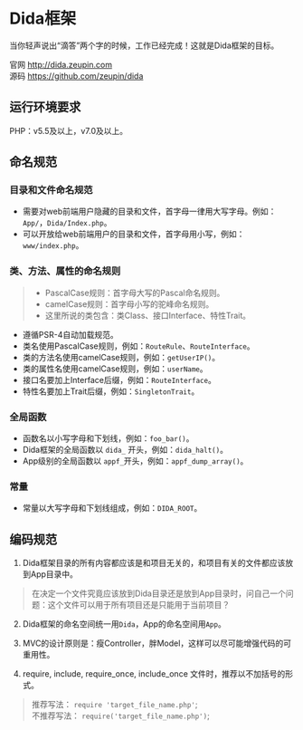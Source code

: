 # Dida框架

当你轻声说出“滴答”两个字的时候，工作已经完成！这就是Dida框架的目标。

官网 <http://dida.zeupin.com>  
源码 <https://github.com/zeupin/dida>

## 运行环境要求

PHP：v5.5及以上，v7.0及以上。

## 命名规范

### 目录和文件命名规范

* 需要对web前端用户隐藏的目录和文件，首字母一律用大写字母。例如：`App/`，`Dida/Index.php`。
* 可以开放给web前端用户的目录和文件，首字母用小写，例如：`www/index.php`。

### 类、方法、属性的命名规则

> * PascalCase规则：首字母大写的Pascal命名规则。
> * camelCase规则：首字母小写的驼峰命名规则。
> * 这里所说的类包含：类Class、接口Interface、特性Trait。

* 遵循PSR-4自动加载规范。
* 类名使用PascalCase规则，例如：`RouteRule`、`RouteInterface`。
* 类的方法名使用camelCase规则，例如：`getUserIP()`。
* 类的属性名使用camelCase规则，例如：`userName`。
* 接口名要加上Interface后缀，例如：`RouteInterface`。
* 特性名要加上Trait后缀，例如：`SingletonTrait`。

### 全局函数

* 函数名以小写字母和下划线，例如：`foo_bar()`。
* Dida框架的全局函数以 `dida_` 开头，例如：`dida_halt()`。
* App级别的全局函数以 `appf_`开头，例如：`appf_dump_array()`。

### 常量

* 常量以大写字母和下划线组成，例如：`DIDA_ROOT`。

## 编码规范

1. Dida框架目录的所有内容都应该是和项目无关的，和项目有关的文件都应该放到App目录中。

  > 在决定一个文件究竟应该放到Dida目录还是放到App目录时，问自己一个问题：这个文件可以用于所有项目还是只能用于当前项目？

2. Dida框架的命名空间统一用`Dida`，App的命名空间用`App`。

3. MVC的设计原则是：瘦Controller，胖Model，这样可以尽可能增强代码的可重用性。

4. require, include, require_once, include_once 文件时，推荐以不加括号的形式。

  > 推荐写法：   `require 'target_file_name.php'`;  
  > 不推荐写法： `require('target_file_name.php')`;  

  

